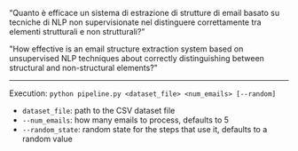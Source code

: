 “Quanto è efficace un sistema di estrazione di strutture di email basato su tecniche di NLP non supervisionate nel distinguere correttamente tra elementi strutturali e non strutturali?”

"How effective is an email structure extraction system based on unsupervised NLP techniques about correctly distinguishing between structural and non-structural elements?"

---

Execution: `python pipeline.py <dataset_file> <num_emails> [--random]`
- `dataset_file`: path to the CSV dataset file
- `--num_emails`: how many emails to process, defaults to 5
- `--random_state`: random state for the steps that use it, defaults to a random value

